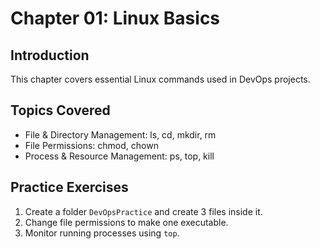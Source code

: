 # Chapter 01: Linux Basics

## Introduction
This chapter covers essential Linux commands used in DevOps projects.

## Topics Covered
- File & Directory Management: ls, cd, mkdir, rm
- File Permissions: chmod, chown
- Process & Resource Management: ps, top, kill

## Practice Exercises
1. Create a folder `DevOpsPractice` and create 3 files inside it.
2. Change file permissions to make one executable.
3. Monitor running processes using `top`.

